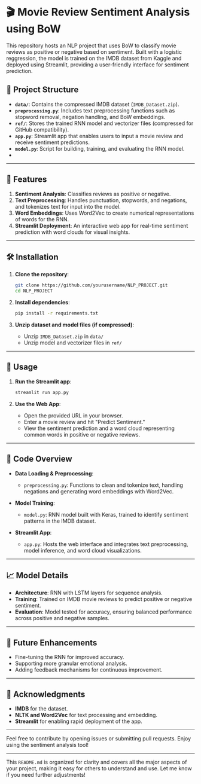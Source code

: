# 🎬 Movie Review Sentiment Analysis using BoW

This repository hosts an NLP project that uses BoW to classify movie reviews as positive or negative based on sentiment. Built with a logistic reggression, 
the model is trained on the IMDB dataset  from Kaggle and deployed using Streamlit, providing a user-friendly interface for sentiment prediction.

## 📂 Project Structure
- **`data/`**: Contains the compressed IMDB dataset (`IMDB_Dataset.zip`).
-  **`preprocessing.py`**: Includes text preprocessing functions such as stopword removal, negation handling, and BoW embeddings.
- **`ref/`**: Stores the trained RNN model and vectorizer files (compressed for GitHub compatibility).
- **`app.py`**: Streamlit app that enables users to input a movie review and receive sentiment predictions.
- **`model.py`**: Script for building, training, and evaluating the RNN model.
-
---

## 🚀 Features
1. **Sentiment Analysis**: Classifies reviews as positive or negative.
2. **Text Preprocessing**: Handles punctuation, stopwords, and negations, and tokenizes text for input into the model.
3. **Word Embeddings**: Uses Word2Vec to create numerical representations of words for the RNN.
4. **Streamlit Deployment**: An interactive web app for real-time sentiment prediction with word clouds for visual insights.

---

## 🛠️ Installation

1. **Clone the repository**:
    ```bash
    git clone https://github.com/yourusername/NLP_PROJECT.git
    cd NLP_PROJECT
    ```

2. **Install dependencies**:
    ```bash
    pip install -r requirements.txt
    ```

3. **Unzip dataset and model files (if compressed)**:
   - Unzip `IMDB_Dataset.zip` in `data/`
   - Unzip model and vectorizer files in `ref/`

---

## 🏃 Usage

1. **Run the Streamlit app**:
    ```bash
    streamlit run app.py
    ```

2. **Use the Web App**:
   - Open the provided URL in your browser.
   - Enter a movie review and hit "Predict Sentiment."
   - View the sentiment prediction and a word cloud representing common words in positive or negative reviews.

---

## 🧰 Code Overview

- **Data Loading & Preprocessing**:
  - `preprocessing.py`: Functions to clean and tokenize text, handling negations and generating word embeddings with Word2Vec.

- **Model Training**:
  - `model.py`: RNN model built with Keras, trained to identify sentiment patterns in the IMDB dataset.

- **Streamlit App**:
  - `app.py`: Hosts the web interface and integrates text preprocessing, model inference, and word cloud visualizations.

---

## 📈 Model Details

- **Architecture**: RNN with LSTM layers for sequence analysis.
- **Training**: Trained on IMDB movie reviews to predict positive or negative sentiment.
- **Evaluation**: Model tested for accuracy, ensuring balanced performance across positive and negative samples.

---

## 🔮 Future Enhancements
- Fine-tuning the RNN for improved accuracy.
- Supporting more granular emotional analysis.
- Adding feedback mechanisms for continuous improvement.

---

## 🙏 Acknowledgments

- **IMDB** for the dataset.
- **NLTK and Word2Vec** for text processing and embedding.
- **Streamlit** for enabling rapid deployment of the app.

---

Feel free to contribute by opening issues or submitting pull requests. Enjoy using the sentiment analysis tool!

--- 

This `README.md` is organized for clarity and covers all the major aspects of your project, making it easy for others to understand and use. Let me know if you need further adjustments!
